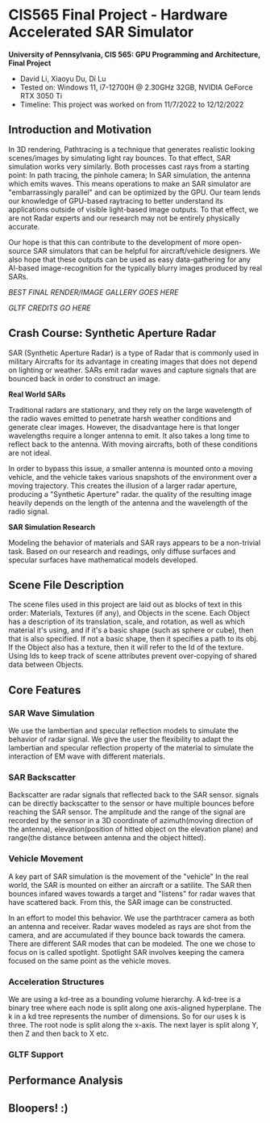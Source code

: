 CIS565 Final Project - Hardware Accelerated SAR Simulator
================

**University of Pennsylvania, CIS 565: GPU Programming and Architecture, Final Project**

* David Li, Xiaoyu Du, Di Lu
* Tested on: Windows 11, i7-12700H @ 2.30GHz 32GB, NVIDIA GeForce RTX 3050 Ti
* Timeline: This project was worked on from 11/7/2022 to 12/12/2022

## Introduction and Motivation

In 3D rendering, Pathtracing is a technique that generates realistic looking scenes/images by simulating light ray bounces. To that effect, SAR simulation works very similarly. Both processes cast rays from a starting point: In path tracing, the pinhole camera; In SAR simulation, the antenna which emits waves. This means operations to make an SAR simulator are "embarrassingly parallel" and can be optimized by the GPU. Our team lends our knowledge of GPU-based raytracing to better understand its applications outside of visible light-based image outputs. To that effect, we are not Radar experts and our research may not be entirely physically accurate. 

Our hope is that this can contribute to the development of more open-source SAR simulators that can be helpful for aircraft/vehicle designers. We also hope that these outputs can be used as easy data-gathering for any AI-based image-recognition for the typically blurry images produced by real SARs.

_BEST FINAL RENDER/IMAGE GALLERY GOES HERE_

_GLTF CREDITS GO HERE_

## Crash Course: Synthetic Aperture Radar

SAR (Synthetic Aperture Radar) is a type of Radar that is commonly used in military Aircrafts for its advantage in creating images that does not depend on lighting or weather. SARs emit radar waves and capture signals that are bounced back in order to construct an image. 

**Real World SARs**

Traditional radars are stationary, and they rely on the large wavelength of the radio waves emitted to penetrate harsh weather conditions and generate clear images. However, the disadvantage here is that longer wavelengths require a longer antenna to emit. It also takes a long time to reflect back to the antenna. With moving aircrafts, both of these conditions are not ideal. 

In order to bypass this issue, a smaller antenna is mounted onto a moving vehicle, and the vehicle takes various snapshots of the environment over a moving trajectory. This creates the illusion of a larger radar aperture, producing a "Synthetic Aperture" radar. the quality of the resulting image heavily depends on the length of the antenna and the wavelength of the radio signal. 

**SAR Simulation Research**

Modeling the behavior of materials and SAR rays appears to be a non-trivial task. Based on our research and readings, only diffuse surfaces and specular surfaces have mathematical models developed.

## Scene File Description

The scene files used in this project are laid out as blocks of text in this order: Materials, Textures (if any), and Objects in the scene. Each Object has a description of its translation, scale, and rotation, as well as which material it's using, and if it's a basic shape (such as sphere or cube), then that is also specified. If not a basic shape, then it specifies a path to its obj. If the Object also has a texture, then it will refer to the Id of the texture. Using Ids to keep track of scene attributes prevent over-copying of shared data between Objects.

## Core Features

### SAR Wave Simulation

We use the lambertian and specular reflection models to simulate the behavior of radar signal. We give the user the flexibility to adapt the lambertian and specular reflection property of the material to simulate the interaction of EM wave with different materials. 

### SAR Backscatter

Backscatter are radar signals that reflected back to the SAR sensor. signals can be directly backscatter to the sensor or have multiple bounces before reaching the SAR sensor. The amplitude and the range of the signal are recorded by the sensor in a 3D coordinate of azimuth(moving direction of the antenna), elevation(position of hitted object on the elevation plane) and range(the distance between antenna and the object hitted).

### Vehicle Movement

A key part of SAR simulation is the movement of the "vehicle" In the real world, the SAR is mounted on either an aircraft or a satilite. The SAR then bounces infared waves towards a target and "listens" for radar waves that have scattered back. From this, the SAR image can be constructed. 

In an effort to model this behavior. We use the parthtracer camera as both an antenna and receiver. Radar waves modeled as rays are shot from the camera, and are accumulated if they bounce back towards the camera. There are different SAR modes that can be modeled. The one we chose to focus on is called spotlight. Spotlight SAR involves keeping the camera focused on the same point as the vehicle moves. 

### Acceleration Structures

We are using a kd-tree as a bounding volume hierarchy. A kd-tree is a binary tree where each node is split along one axis-aligned hyperplane. The k in a kd tree represents the number of dimensions. So for our uses k is three. The root node is split along the x-axis. The next layer is split along Y, then Z and then back to X etc.

### GLTF Support

## Performance Analysis

## Bloopers! :)


